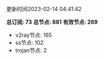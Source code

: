 更新时间2023-02-14 04:41:42

**总订阅: 73**
**总节点: 881**
**有效节点: 269**
- v2ray节点: 165
- ss节点: 102
- trojan节点: 2
